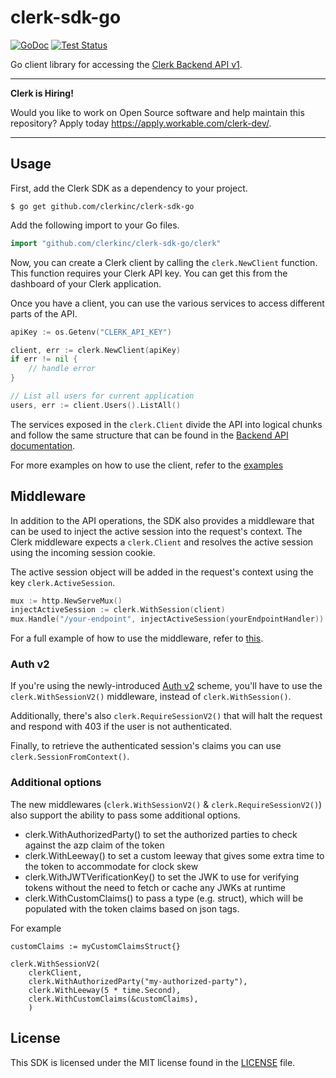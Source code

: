# clerk-sdk-go #

[![GoDoc](https://img.shields.io/static/v1?label=godoc&message=reference&color=blue)](https://pkg.go.dev/github.com/clerkinc/clerk-sdk-go/clerk)
[![Test Status](https://github.com/clerkinc/clerk-sdk-go/workflows/tests/badge.svg)](https://github.com/clerkinc/clerk-sdk-go/actions?query=workflow%3Atests)

Go client library for accessing the [Clerk Backend API v1](https://docs.clerk.dev/reference/backend-api-reference).

---

**Clerk is Hiring!**

Would you like to work on Open Source software and help maintain this repository? Apply today https://apply.workable.com/clerk-dev/.

---

## Usage ##

First, add the Clerk SDK as a dependency to your project.

```
$ go get github.com/clerkinc/clerk-sdk-go
```

Add the following import to your Go files.

```go
import "github.com/clerkinc/clerk-sdk-go/clerk"
```

Now, you can create a Clerk client by calling the `clerk.NewClient` function.
This function requires your Clerk API key.
You can get this from the dashboard of your Clerk application.

Once you have a client, you can use the various services to access different parts of the API.

```go
apiKey := os.Getenv("CLERK_API_KEY")

client, err := clerk.NewClient(apiKey)
if err != nil {
    // handle error
}

// List all users for current application
users, err := client.Users().ListAll()
```

The services exposed in the `clerk.Client` divide the API into logical chunks and 
follow the same structure that can be found in the [Backend API documentation](https://docs.clerk.dev/backend/backend-api-reference).

For more examples on how to use the client, refer to the [examples](https://github.com/clerkinc/clerk-sdk-go/tree/main/examples/operations)

## Middleware

In addition to the API operations, the SDK also provides a middleware that can be used to inject the active session into the request's context.
The Clerk middleware expects a `clerk.Client` and resolves the active session using the incoming session cookie.

The active session object will be added in the request's context using the key `clerk.ActiveSession`.

```go
mux := http.NewServeMux()
injectActiveSession := clerk.WithSession(client)
mux.Handle("/your-endpoint", injectActiveSession(yourEndpointHandler))
```

For a full example of how to use the middleware, refer to 
[this](https://github.com/clerkinc/clerk-sdk-go/tree/main/examples/middleware).

### Auth v2

If you're using the newly-introduced [Auth v2](https://docs.clerk.dev/main-concepts/auth-v2) scheme, you'll have to use the 
`clerk.WithSessionV2()` middleware, instead of `clerk.WithSession()`.

Additionally, there's also `clerk.RequireSessionV2()` that will halt the request 
and respond with 403 if the user is not authenticated.

Finally, to retrieve the authenticated session's claims you can use 
`clerk.SessionFromContext()`.

### Additional options
The new middlewares (`clerk.WithSessionV2()` & `clerk.RequireSessionV2()`) also support the ability to pass some additional options.
- clerk.WithAuthorizedParty() to set the authorized parties to check against the azp claim of the token
- clerk.WithLeeway() to set a custom leeway that gives some extra time to the token to accommodate for clock skew
- clerk.WithJWTVerificationKey() to set the JWK to use for verifying tokens without the need to fetch or cache any JWKs at runtime 
- clerk.WithCustomClaims() to pass a type (e.g. struct), which will be populated with the token claims based on json tags.

For example 
```golang
customClaims := myCustomClaimsStruct{}

clerk.WithSessionV2(
	clerkClient, 
	clerk.WithAuthorizedParty("my-authorized-party"), 
	clerk.WithLeeway(5 * time.Second),
	clerk.WithCustomClaims(&customClaims),
	)
```

## License ##

This SDK is licensed under the MIT license found in the [LICENSE](./LICENSE) file.
